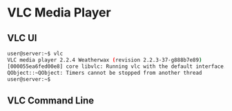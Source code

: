 # VLC Media Player

## VLC UI

```sh
user@server:~$ vlc
VLC media player 2.2.4 Weatherwax (revision 2.2.3-37-g888b7e89)
[000055ea6fed00e8] core libvlc: Running vlc with the default interface. Use 'cvlc' to use vlc without interface.
QObject::~QObject: Timers cannot be stopped from another thread
user@server:~$ 
```

## VLC Command Line

